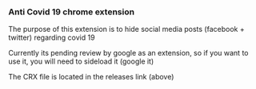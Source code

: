 ### Anti Covid 19 chrome extension
The purpose of this extension is to hide social media posts (facebook + twitter) regarding covid 19

Currently its pending review by google as an extension, so if you want to use it, you will need to sideload it (google it)

The CRX file is located in the releases link (above)